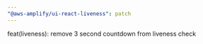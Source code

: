 ```yaml
---
"@aws-amplify/ui-react-liveness": patch
---
```


feat(liveness): remove 3 second countdown from liveness check
